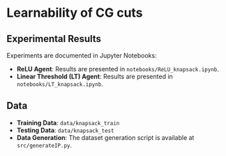 # Learnability of CG cuts

## Experimental Results
Experiments are documented in Jupyter Notebooks:
- **ReLU Agent**: Results are presented in `notebooks/ReLU_knapsack.ipynb`.
- **Linear Threshold (LT) Agent**: Results are presented in `notebooks/LT_knapsack.ipynb`.

## Data
- **Training Data**: `data/knapsack_train`
- **Testing Data**: `data/knapsack_test`
- **Data Generation**: The dataset generation script is available at `src/generateIP.py`.


